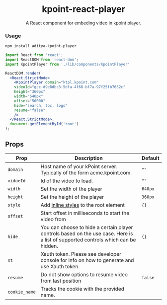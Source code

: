 <h1 align='center'>
  kpoint-react-player
</h1>


<p align='center'>
  A React component for embeding video in kpoint player. 
</p>

### Usage

```bash
npm install aditya-kpoint-player
```

```jsx
import React from 'react';
import ReactDOM from 'react-dom';
import KpointPlayer from './lib/components/KpointPlayer'

ReactDOM.render(
  <React.StrictMode>
    <KpointPlayer domain="ktpl.kpoint.com"
    videoId="gcc-d9e8dbc3-5dfa-4f68-bf7a-97f25fb7632c"
    height="360px"
    width="640px"
    offset="50000"
    hide="search, toc, logo"
    resume="false"  
    />
  </React.StrictMode>,
  document.getElementById('root')
);

```


## Props

Prop | Description | Default
---- | ----------- | -------
`domain` | Host name of your kPoint server. Typically of the form acme.kpoint.com. | `""`
`vidoeId` | Id of the video to load. | `""`
`width` | Set the width of the player | `640px`
`height` | Set the height of the player | `360px`
`style` | Add [inline styles](https://facebook.github.io/react/tips/inline-styles.html) to the root element | `{}`
`offset` | Start offset in milliseconds to start the video from
`hide` | You can choose to hide a certain player controls based on the use case. Here is a list of supported controls which can be hidden. | `{}`
`xt` | Xauth token. Please see developer console for info on how to generate and use Xauth token.
`resume` | Do not show options to resume video from last position | `false`
`cookie_name` | Tracks the cookie with the provided name. 


